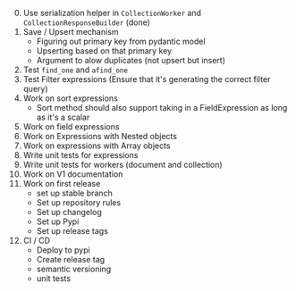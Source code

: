 0. Use serialization helper in `CollectionWorker` and `CollectionResponseBuilder` (done)
1. Save / Upsert mechanism
    - Figuring out primary key from pydantic model
    - Upserting based on that primary key
    - Argument to alow duplicates (not upsert but insert)
2. Test `find_one` and `afind_one`
3. Test Filter expressions (Ensure that it's generating the correct filter query)
4. Work on sort expressions
    - Sort method should also support taking in a FieldExpression as long as it's a scalar
5. Work on field expressions
6. Work on Expressions with Nested objects
7. Work on expressions with Array objects
8. Write unit tests for expressions
9. Write unit tests for workers (document and collection)
10. Work on V1 documentation
11. Work on first release
    - set up stable branch
    - Set up repository rules
    - Set up changelog
    - Set up Pypi
    - Set up release tags
12. CI / CD
    - Deploy to pypi
    - Create release tag
    - semantic versioning
    - unit tests